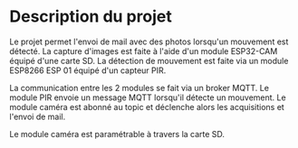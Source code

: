 # Description du projet

Le projet permet l'envoi de mail avec des photos lorsqu'un mouvement est détecté.
La capture d'images est faite à l'aide d'un module ESP32-CAM équipé d'une carte SD.
La détection de mouvement est faite via un module ESP8266 ESP 01 équipé d'un capteur PIR.

La communication entre les 2 modules se fait via un broker MQTT. 
Le module PIR envoie un message MQTT lorsqu'il détecte un mouvement. Le module caméra est abonné au topic et déclenche alors les
acquisitions et l'envoi de mail.

Le module caméra est paramétrable à travers la carte SD. 